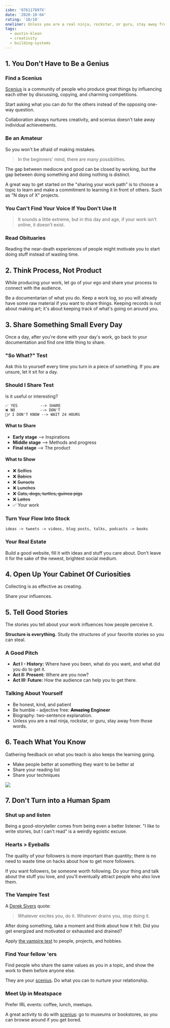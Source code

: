 ```yaml
---
isbn: '076117897X'
date: '2020-10-04'
rating: '10/10'
oneliner: Unless you are a real ninja, rockstar, or guru, stay away from those words.
tags:
  - austin-kleon
  - creativity
  - building-systems
---
```


## 1. You Don't Have to Be a Genius

### Find a Scenius

[Scenius](/tags/scenius) is a community of people who produce great things by influencing each other by discussing, copying, and charming competitions.

Start asking what you can do for the others instead of the opposing one-way question.

Collaboration always nurtures creativity, and scenius doesn't take away individual achievements.

### Be an Amateur

So you won't be afraid of making mistakes.

> In the beginners' mind, there are many possibilities.

The gap between mediocre and good can be closed by working, but the gap between doing something and doing nothing is distinct.

A great way to get started on the "sharing your work path" is to choose a topic to learn and make a commitment to learning it in front of others. Such as "N days of X" projects.

### You Can't Find Your Voice If You Don't Use It

> It sounds a little extreme, but in this day and age, if your work isn't online, it doesn't exist.

### Read Obituaries

Reading the near-death experiences of people might motivate you to start doing stuff instead of wasting time.

## 2. Think Process, Not Product

While producing your work, let go of your ego and share your process to connect with the audience.

Be a documentarian of what you do. Keep a work log, so you will already have some raw material if you want to share things. Keeping records is not about making art; it's about keeping track of what's going on around you.

## 3. Share Something Small Every Day

Once a day, after you're done with your day's work, go back to your documentation and find one little thing to share.

### "So What?" Test

Ask this to yourself every time you turn in a piece of something. If you are unsure, let it sit for a day.

### Should I Share Test

Is it useful or interesting?

```
✅ YES          --> SHARE
❌ NO           --> DON'T
🤷‍♂️ I DON'T KNOW --> WAIT 24 HOURS
```

#### What to Share

- **Early stage** --> Inspirations
- **Middle stage** --> Methods and progress
- **Final stage** --> The product

#### What to Show

- ❌ ~~Selfies~~
- ❌ ~~Babies~~
- ❌ ~~Sunsets~~
- ❌ ~~Lunches~~
- ❌ ~~Cats, dogs, turtles, guinea pigs~~
- ❌ ~~Lattes~~
- ✅ Your work

### Turn Your Flow Into Stock

```
ideas -> tweets -> videos, blog posts, talks, podcasts -> books
```

### Your Real Estate

Build a good website, fill it with ideas and stuff you care about. Don't leave it for the sake of the newest, brightest social medium.

## 4. Open Up Your Cabinet Of Curiosities

Collecting is as effective as creating.

Share your influences.

## 5. Tell Good Stories

The stories you tell about your work influences how people perceive it.

**Structure is everything.** Study the structures of your favorite stories so you can steal.

### A Good Pitch

- **Act I - History:** Where have you been, what do you want, and what did you do to get it.
- **Act II: Present:** Where are you now?
- **Act III: Future:** How the audience can help you to get there.

### Talking About Yourself

- Be honest, kind, and patient
- Be humble - adjective free: **~~Amazing~~ Engineer**
- Biography: two-sentence explanation.
- Unless you are a real ninja, rockstar, or guru, stay away from those words.

## 6. Teach What You Know

Gathering feedback on what you teach is also keeps the learning going.

- Make people better at something they want to be better at
- Share your reading list
- Share your techniques

![](/images/show-your-work/learn-teach-repeat.png)

## 7. Don't Turn into a Human Spam

### Shut up and listen

Being a good-storyteller comes from being even a better listener. "I like to write stories, but I can't read" is a weirdly egoistic excuse.

### Hearts > Eyeballs

The quality of your followers is more important than quantity; there is no need to waste time on hacks about how to get more followers.

If you want followers, be someone worth following. Do your thing and talk about the stuff you love, and you'll eventually attract people who also love them.

### The Vampire Test

A [Derek Sivers](/tags/derek-sivers) quote:

> Whatever excites you, do it.
> Whatever drains you, stop doing it.

After doing something, take a moment and think about how it felt. Did you get energized and motivated or exhausted and drained?

Apply [the vampire test](/tags/the-vampire-test) to people, projects, and hobbies.

### Find Your fellow <X>'ers

Find people who share the same values as you in a topic, and show the work to them before anyone else.

They are your [scenius](/tags/scenius). Do what you can to nurture your relationship.

### Meet Up in Meatspace

Prefer IRL events: coffee, lunch, meetups.

A great activity to do with [scenius](/tags/scenius): go to museums or bookstores, so you can browse around if you get bored.
